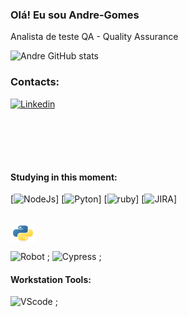 ### Olá! Eu sou Andre-Gomes
Analista de teste QA - Quality Assurance

![Andre GitHub stats](https://github-readme-stats.vercel.app/api?username=GomesTAndre&show_icons=true&theme=radical)


### Contacts:
[![Linkedin](https://img.shields.io/badge/LinkedIn-0077B5?style=for-the-badge&logo=linkedin&logoColor=white)](https://www.linkedin.com/in/andr%C3%A9-gomes-b6ab125b/)


<div  align="center" style="margin-bottom:100px"
https://raw.githubusercontent.com/GomesTAndre/GomesTAndre/master/image/computer-illustration.png" min-width="400px" max-width="400px" width="400px" align="right" alt="Computador iuriCode">
</div>

 
#### Studying in this moment:


[![NodeJs](https://img.shields.io/badge/Node.js-43853D?style=for-the-badge&logo=node.js&logoColor=white)]
[![Pyton](https://img.shields.io/badge/Python-14354C?style=for-the-badge&logo=python&logoColor=white)]
[![ruby](https://img.shields.io/badge/Ruby-CC342D?style=for-the-badge&logo=ruby&logoColor=white)]
[![JIRA](https://img.shields.io/badge/Jira-0052CC?style=for-the-badge&logo=Jira&logoColor=white)]




 <div style="display: inline_block"><br>
 <img align="center" alt="Rafa-Python" height="30" width="40" src="https://raw.githubusercontent.com/devicons/devicon/master/icons/python/python-original.svg">
 
 </div>

   
![Robot](https://img.shields.io/badge/Robot%20Framework-000000?style=for-the-badge&logo=robot-framework&logoColor=white) ;
![Cypress](https://img.shields.io/badge/cypress-239120?style=for-the-badge&logo=cypress) ;

</div>
 
#### Workstation Tools:
 
![VScode](https://img.shields.io/badge/vscode-4285F4?style=for-the-badge&logo=vscode&logoColor=white) ;
